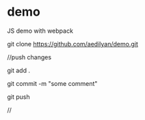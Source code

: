# demo
JS demo with webpack

git clone https://github.com/aedilyan/demo.git

//push changes

git add .

git commit -m "some comment"

git push

//